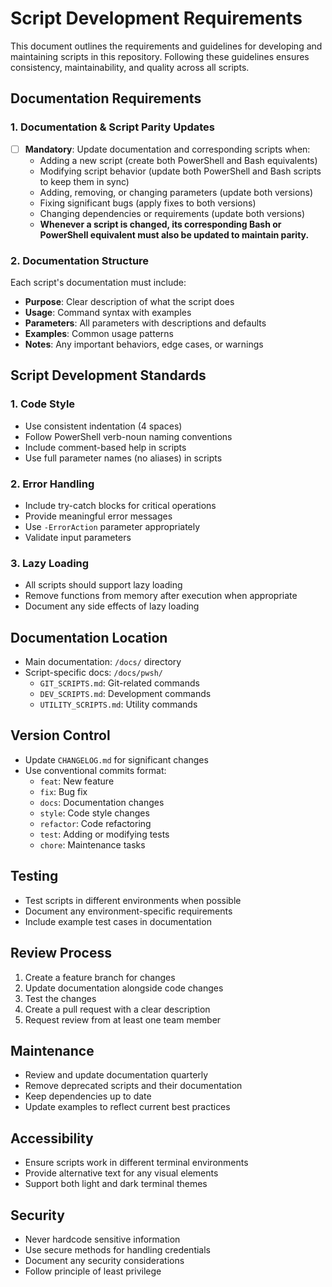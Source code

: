# Script Development Requirements

This document outlines the requirements and guidelines for developing and maintaining scripts in this repository. Following these guidelines ensures consistency, maintainability, and quality across all scripts.

## Documentation Requirements

### 1. Documentation & Script Parity Updates
- [ ] **Mandatory**: Update documentation and corresponding scripts when:
  - Adding a new script (create both PowerShell and Bash equivalents)
  - Modifying script behavior (update both PowerShell and Bash scripts to keep them in sync)
  - Adding, removing, or changing parameters (update both versions)
  - Fixing significant bugs (apply fixes to both versions)
  - Changing dependencies or requirements (update both versions)
  - **Whenever a script is changed, its corresponding Bash or PowerShell equivalent must also be updated to maintain parity.**

### 2. Documentation Structure
Each script's documentation must include:
- **Purpose**: Clear description of what the script does
- **Usage**: Command syntax with examples
- **Parameters**: All parameters with descriptions and defaults
- **Examples**: Common usage patterns
- **Notes**: Any important behaviors, edge cases, or warnings

## Script Development Standards

### 1. Code Style
- Use consistent indentation (4 spaces)
- Follow PowerShell verb-noun naming conventions
- Include comment-based help in scripts
- Use full parameter names (no aliases) in scripts

### 2. Error Handling
- Include try-catch blocks for critical operations
- Provide meaningful error messages
- Use `-ErrorAction` parameter appropriately
- Validate input parameters

### 3. Lazy Loading
- All scripts should support lazy loading
- Remove functions from memory after execution when appropriate
- Document any side effects of lazy loading

## Documentation Location
- Main documentation: `/docs/` directory
- Script-specific docs: `/docs/pwsh/`
  - `GIT_SCRIPTS.md`: Git-related commands
  - `DEV_SCRIPTS.md`: Development commands
  - `UTILITY_SCRIPTS.md`: Utility commands

## Version Control
- Update `CHANGELOG.md` for significant changes
- Use conventional commits format:
  - `feat`: New feature
  - `fix`: Bug fix
  - `docs`: Documentation changes
  - `style`: Code style changes
  - `refactor`: Code refactoring
  - `test`: Adding or modifying tests
  - `chore`: Maintenance tasks

## Testing
- Test scripts in different environments when possible
- Document any environment-specific requirements
- Include example test cases in documentation

## Review Process
1. Create a feature branch for changes
2. Update documentation alongside code changes
3. Test the changes
4. Create a pull request with a clear description
5. Request review from at least one team member

## Maintenance
- Review and update documentation quarterly
- Remove deprecated scripts and their documentation
- Keep dependencies up to date
- Update examples to reflect current best practices

## Accessibility
- Ensure scripts work in different terminal environments
- Provide alternative text for any visual elements
- Support both light and dark terminal themes

## Security
- Never hardcode sensitive information
- Use secure methods for handling credentials
- Document any security considerations
- Follow principle of least privilege
